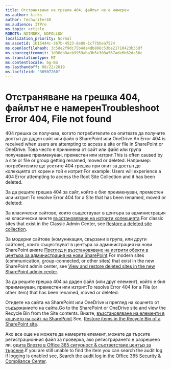 ```yaml
---
title: Отстраняване на грешка 404, файлът не е намерен
ms.author: kirks
author: Techwriter40
ms.audience: ITPro
ms.topic: article
ROBOTS: NOINDEX, NOFOLLOW
localization_priority: Normal
ms.assetid: 1b15444c-367b-4523-8e08-1c77bbea7524
ms.openlocfilehash: 3c5de2f9dc75b4da4db888c53be21710423b35df
ms.sourcegitcommit: 1d98db8acb9959aba3b5e308a567ade6b62da56c
ms.translationtype: MT
ms.contentlocale: bg-BG
ms.lasthandoff: 08/22/2019
ms.locfileid: "36507260"
---
```

# <a name="troubleshoot-error-404-file-not-found"></a><span data-ttu-id="10f7a-102">Отстраняване на грешка 404, файлът не е намерен</span><span class="sxs-lookup"><span data-stu-id="10f7a-102">Troubleshoot Error 404, File not found</span></span>

<span data-ttu-id="10f7a-103">404 грешка се получава, когато потребителите се опитвате да получите достъп до даден сайт или файл в SharePoint или OneDrive.</span><span class="sxs-lookup"><span data-stu-id="10f7a-103">An Error 404 is received when users are attempting to access a site or file in SharePoint or OneDrive.</span></span> <span data-ttu-id="10f7a-104">Това често е причинена от сайт или файл или група получаване преименуван, преместен или изтрит.</span><span class="sxs-lookup"><span data-stu-id="10f7a-104">This is often caused by a site or file or group getting renamed, moved or deleted.</span></span> <span data-ttu-id="10f7a-105">Например: потребителите ще усетите 404 грешка при опит за достъп до колекцията от корен и той е изтрит.</span><span class="sxs-lookup"><span data-stu-id="10f7a-105">For example: Users will experience a 404 Error attempting to access the Root Site Collection and it has been deleted.</span></span>

<span data-ttu-id="10f7a-106">За да решите грешка 404 за сайт, който е бил преименуван, преместен или изтрит:</span><span class="sxs-lookup"><span data-stu-id="10f7a-106">To resolve Error 404 for a Site that has been renamed, moved or deleted:</span></span>

<span data-ttu-id="10f7a-107">За класически сайтове, които съществуват в центъра за администрация на класически вижте [възстановяване на изтрити колекцията](https://docs.microsoft.com/sharepoint/restore-deleted-site-collection).</span><span class="sxs-lookup"><span data-stu-id="10f7a-107">For classic sites that exist in the Classic Admin Center, see [Restore a deleted site collection](https://docs.microsoft.com/sharepoint/restore-deleted-site-collection).</span></span>


<span data-ttu-id="10f7a-108">За модерни сайтове (комуникация, свързани в група, или други сайтове), които съществуват в центъра за администрация на нови SharePoint вижте [Преглед и възстановяване на изтрити обекти в центъра за администрация на нови SharePoint](https://docs.microsoft.com/sharepoint/restore-deleted-site-collection).</span><span class="sxs-lookup"><span data-stu-id="10f7a-108">For modern sites (communication, group-connected, or other sites) that exist in the new SharePoint admin center, see [View and restore deleted sites in the new SharePoint admin center](https://docs.microsoft.com/sharepoint/restore-deleted-site-collection).</span></span>

<span data-ttu-id="10f7a-109">За да решите грешка 404 за даден файл (или друг елемент), който е бил преименуван, преместен или изтрит:</span><span class="sxs-lookup"><span data-stu-id="10f7a-109">To resolve Error 404 for a File (or other item) that has been renamed, moved or deleted:</span></span>

<span data-ttu-id="10f7a-110">Отидете на сайта на SharePoint или OneDrive и преглед на кошчето от съдържанието на сайта.</span><span class="sxs-lookup"><span data-stu-id="10f7a-110">Go to the SharePoint or OneDrive site and view the Recycle Bin from the Site contents.</span></span> <span data-ttu-id="10f7a-111">Вижте, [възстановяване на елементи в кошчето на сайт на SharePoint](https://support.office.com/article/Restore-items-in-the-Recycle-Bin-of-a-SharePoint-site-6df466b6-55f2-4898-8d6e-c0dff851a0be#ID0EAADAAA=Online).</span><span class="sxs-lookup"><span data-stu-id="10f7a-111">See, [Restore items in the Recycle Bin of a SharePoint site](https://support.office.com/article/Restore-items-in-the-Recycle-Bin-of-a-SharePoint-site-6df466b6-55f2-4898-8d6e-c0dff851a0be#ID0EAADAAA=Online).</span></span>

<span data-ttu-id="10f7a-112">Ако все още не можете да намерите елемент, можете да търсите регистрационния файл за проверка, ако регистрирането е разрешено ли, [одита Влезте в Office 365 сигурност & съответствие център за търсене](https://docs.microsoft.com/office365/securitycompliance/search-the-audit-log-in-security-and-compliance?redirectSourcePath=%252fclient%252fsearch-the-audit-log-in-the-office-365-security-compliance-center-0d4d0f35-390b-4518-800e-0c7ec95e946c).</span><span class="sxs-lookup"><span data-stu-id="10f7a-112">If you are still unable to find the item you can search the audit log if logging is enabled see, [Search the audit log in the Office 365 Security & Compliance Center](https://docs.microsoft.com/office365/securitycompliance/search-the-audit-log-in-security-and-compliance?redirectSourcePath=%252fclient%252fsearch-the-audit-log-in-the-office-365-security-compliance-center-0d4d0f35-390b-4518-800e-0c7ec95e946c).</span></span>
